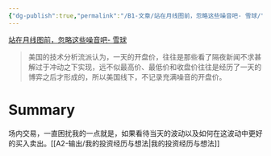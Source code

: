 ```yaml
---
{"dg-publish":true,"permalink":"/B1-文章/站在月线图前，忽略这些噪音吧- 雪球/"}
---
```



[站在月线图前，忽略这些噪音吧- 雪球](https://xueqiu.com/3559889031/259892418)

> 美国的技术分析流派认为，一天的开盘价，往往是那些看了隔夜新闻不求甚解过于冲动之下实现，远不似最高价、最低价和收盘价往往是经历了一天的博弈之后才形成的，所以美国线下，不记录充满噪音的开盘价。

# Summary

场内交易，一直困扰我的一点就是，如果看待当天的波动以及如何在这波动中更好的买入卖出。[[A2-输出/我的投资经历与想法\|我的投资经历与想法]]
